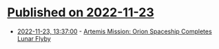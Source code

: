 # [Published on 2022-11-23](index.md)

* [2022-11-23, 13:37:00](https://soylentnews.org/article.pl?sid=22/11/22/1618215&from=rss) - [Artemis Mission: Orion Spaceship Completes Lunar Flyby](https://soylentnews.org/article.pl?sid=22/11/22/1618215&from=rss)
